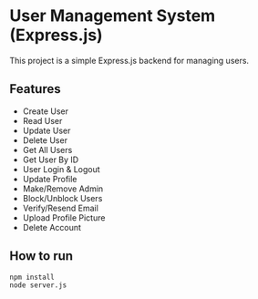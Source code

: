 # User Management System (Express.js)

This project is a simple Express.js backend for managing users.

## Features
- Create User
- Read User
- Update User
- Delete User
- Get All Users
- Get User By ID
- User Login & Logout
- Update Profile
- Make/Remove Admin
- Block/Unblock Users
- Verify/Resend Email
- Upload Profile Picture
- Delete Account

## How to run
```bash
npm install
node server.js
